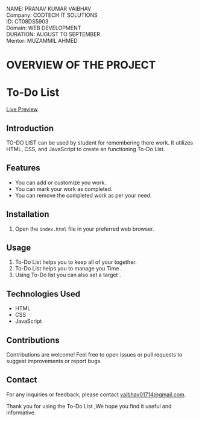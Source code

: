 NAME: PRANAV KUMAR VAIBHAV         
Company: CODTECH IT SOLUTIONS    
ID: CT08DS5903                                 
Domain: WEB DEVELOPMENT             
DURATION: AUGUST TO SEPTEMBER.                                
Mentor: MUZAMMIL AHMED            

# OVERVIEW OF THE PROJECT

# To-Do List
[Live Preview](https://vaibhav-1714.github.io/Codtech-Task-1-/)
## Introduction
TO-DO LIST can be used by student for remembering there work. It utilizes HTML, CSS, and JavaScript to create an functioning To-Do List.

## Features
- You can add or customize you work.
- You can mark your work as completed.
- You can remove the completed work as per your need.

## Installation

1. Open the `index.html` file in your preferred web browser.

## Usage
1. To-Do List helps you to keep all of your together. 
2. To-Do List helps you to manage you Time .
3. Using To-Do list you can also set a target . 
 
## Technologies Used
- HTML
- CSS
- JavaScript


## Contributions
Contributions are welcome! Feel free to open issues or pull requests to suggest improvements or report bugs.

## Contact
For any inquiries or feedback, please contact vaibhav01714@gmail.com. 

Thank you for using the To-Do List ,We hope you find it useful and informative.

